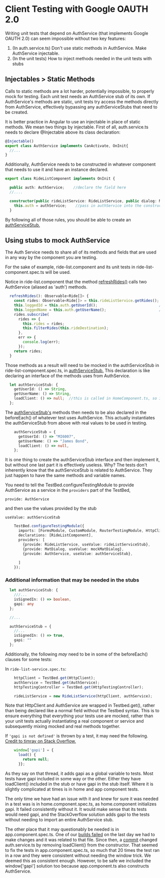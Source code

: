 # Client Testing with Google OAUTH 2.0

Writing unit tests that depend on AuthService (that implements Google OAUTH 2.0) can seem impossible without two key
features:

1) (In auth.service.ts)  Don't use static methods in AuthService. Make AuthService injectable.
2) (In the unit tests) How to inject methods needed in the unit tests with stubs

## Injectables > Static Methods
Calls to static methods are a lot harder, potentially impossible, to properly mock for testing. Each unit test needs
an AuthService stub of its own. If AuthService's methods are static, unit tests try access the methods directly from
AuthService, effectively bypassing any authServiceStubs that need to be created.

It is better practice in Angular to use an injectable in place of static methods. We mean two things by injectable. 
First of all, auth.service.ts needs to declare @Injectable above its class declaration:
```typescript
@Injectable()
export class AuthService implements CanActivate, OnInit{
  //...
}
```
Additionally, AuthService needs to be constructed in whatever component that needs to use it and have an instance 
declared.

```typescript
export class RideListComponent implements OnInit {

  public auth: AuthService;    //declare the field here
  //....

  constructor(public rideListService: RideListService, public dialog: MatDialog, private authService: AuthService) {
    this.auth = authService;    //pass in authService into the constructor and then create an instance of it inside
  }
```

By following all of those rules, you should be able to create an [authServiceStub.](https://github.com/UMM-CSci-3601-S19/iteration-4-endgame/commit/9f68640730914f344da409694503feae6398f085#diff-35a4102284b8f6a18c7a199c717f8351)

## Using stubs to mock AuthService

The Auth Service needs to share all of its methods and fields that are used in any way by the 
component you are testing.

For the sake of example, ride-list.component and its unit tests in ride-list-component.spec.ts will be used. 

Notice in ride-list.component that the method [refreshRides()](https://github.com/UMM-CSci-3601-S19/iteration-4-endgame/commit/9f68640730914f344da409694503feae6398f085#diff-59db8952d73dfe317f65c6187d2b7d14R215) calls two AuthService (aliased as 'auth') methods.

```typescript
  refreshRides(): Observable<Ride[]> {
    const rides: Observable<Ride[]> = this.rideListService.getRides();
    this.loggedId = this.auth.getUserId();                            //AuthService Method #1
    this.loggedName = this.auth.getUserName();                        //AuthService Method #2
    rides.subscribe(
      rides => {
        this.rides = rides;
        this.filterRides(this.rideDestination);
      },
      err => {
        console.log(err);
      });
    return rides;
  }
```

Those methods as a result will need to be mocked in the authServiceStub in ride-list-component.spec.ts, 
in [authServiceStub.](https://github.com/UMM-CSci-3601-S19/iteration-4-endgame/commit/9f68640730914f344da409694503feae6398f085#diff-35a4102284b8f6a18c7a199c717f8351L27) This declaration is like declaring an interface of the methods uses from AuthService.


```typescript
  let authServiceStub: {
    getUserId: () => String,
    getUserName: () => String,
    loadClient: () => null;  //this is called in HomeComponent.ts, so it is needed in mocking too
  };
```

The [authServiceStub's](https://github.com/UMM-CSci-3601-S19/iteration-4-endgame/commit/cee25fddae99cc8732deda90c35ad2f21d944d40#diff-35a4102284b8f6a18c7a199c717f8351L169) methods then needs to be also declared in the beforeEach() of whatever test uses AuthService. 
This actually instantiates the authServiceStub from above with real values to be used in testing. 

```typescript
    authServiceStub = {
      getUserId: () => "MI6007",
      getUserName: () => "James Bond",
      loadClient: () => null,
    };
```

It is one thing to create the authServiceStub interface and then implement it, but without one last part it is effectively useless. Why?
The tests don't inherently know that the authServiceStub is related to AuthService. They just happen to have the same methods and 
variable names. 

You need to tell the TestBed.configureTestingModule to provide AuthService as a service in the `providers` part of the TestBed, 

`provide: AuthService`

and then use the values provided by the stub

`useValue: authServiceStub`

```typescript
    TestBed.configureTestingModule({
      imports: [FormsModule, CustomModule, RouterTestingModule, HttpClientModule],
      declarations: [RideListComponent],
      providers: [
        {provide: RideListService, useValue: rideListServiceStub},
        {provide: MatDialog, useValue: mockMatDialog},
        {provide: AuthService, useValue: authServiceStub},              // AuthService
        
      ]
    });
```

### Additional information that may be needed in the stubs

```typescript
  let authServiceStub: {
    ///...
    isSignedIn: () => boolean,     
    gapi: any                      
  };

  //...

  authServiceStub = {
    //...
    isSignedIn: () => true,
    gapi: ""
  };
```

Additionally, the following *may* need to be in some of the beforeEach() clauses for some tests:

In `ride-list-service.spec.ts`:
```typescript
    httpClient = TestBed.get(HttpClient);
    authService = TestBed.get(AuthService);
    httpTestingController = TestBed.get(HttpTestingController);

    rideListService = new RideListService(httpClient, authService);
```
Note that HttpClient and AuthService are wrapped in Testbed.get(), rather than being declared like a normal field without the 
Testbed syntax. This is to ensure everything that everything your tests use are mocked, rather than your unit tests actually 
instantiating a real component or service and subsequently mixing mocked and real methods together. 

If `'gapi is not defined'` is thrown by a test, it may need the following. [Credit to timray on Stack Overflow.](https://stackoverflow.com/a/52744361) 

```typescript
    window['gapi'] = {
      load() {
        return null;
      }};
```

As they say on that thread, it adds gapi as a global variable to tests. Most tests have gapi included in some way or the other. Either
they have loadClient() included in the stub or have gapi in the stub itself. Where it is slightly complicated at times is in home
and app component tests.

The only time we have had an issue with it and knew for sure it was needed in a test was is in home.component.spec.ts, as 
home.component initializes gapi. It failed consistently without it. It would make sense that its tests would need gapi, and the 
StackOverflow solution adds gapi to the tests without needing to import an entire AuthService stub. 

The other place that it may questionably be needed is in app.component.spec.ts. One of our [builds failed](https://travis-ci.org/UMM-CSci-3601-S19/iteration-4-endgame/builds/532333200#L628) on the last day we had to make changes and it was related to that file. Since 
then, a [commit](https://github.com/UMM-CSci-3601-S19/iteration-4-endgame/commit/a332e726d01a3d49779feff15f0aefe22c161182) changed 
auth.service.ts by removing loadClient() from the constructor. That seemed to fix the tests in app.component.spec.ts, so much that 20 
times the test ran in a row and they were consistent without needing the window trick. We deemed this as consistent enough. However, to 
be safe we included the window['gapi'] solution too because app.component.ts also constructs AuthService. 










